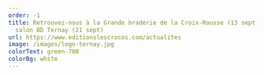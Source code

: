```yaml
---
order: -1
title: Retrouvez-nous à la Grande braderie de la Croix-Rousse (13 sept) et au
  salon BD Ternay (21 sept)
url: https://www.editionslescrocos.com/actualites
image: /images/logo-ternay.jpg
colorText: green-700
colorBg: white
---
```

